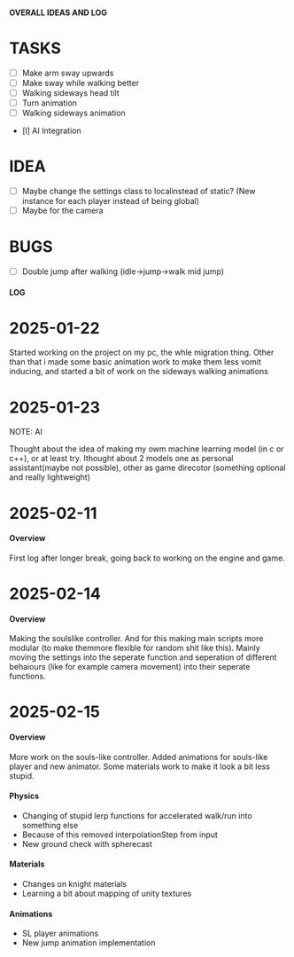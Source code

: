 #### OVERALL IDEAS AND LOG

# TASKS
- [ ] Make arm sway upwards
- [ ] Make sway while walking better 
- [ ] Walking sideways head tilt
- [ ] Turn animation
- [ ] Walking sideways animation
- [l] AI Integration

# IDEA
- [ ] Maybe change the settings class to localinstead of static? (New instance for each player instead of being global)
- [ ] Maybe for the camera

# BUGS
- [ ] Double jump after walking (idle->jump->walk mid jump)  

#### LOG

# 2025-01-22
Started working on the project on my pc, the whle migration thing. Other than that i made some basic animation work to make them less vomit inducing, and started a bit of work on the sideways walking animations

# 2025-01-23
NOTE: AI

Thought about the idea of making my owm machine learning model (in c or c++), or at least try. Ithought about 2 models one as personal assistant(maybe not possible), other as game direcotor (something optional and really lightweight)

# 2025-02-11

#### Overview
First log after longer break, going back to working on the engine and game.

# 2025-02-14

#### Overview
Making the soulslike controller. And for this making main scripts more modular (to make themmore flexible for random shit like this). Mainly moving the settings into the seperate function and seperation of different behaiours (like for example camera movement) into their seperate functions.

# 2025-02-15

#### Overview
More work on the souls-like controller. Added animations for souls-like player and new animator. Some materials work to make it look a bit less stupid.

#### Physics
- Changing of stupid lerp functions for accelerated walk/run into something else
- Because of this removed interpolationStep from input
- New ground check with spherecast

#### Materials
- Changes on knight materials 
- Learning a bit about mapping of unity textures

#### Animations
- SL player animations
- New jump animation implementation
